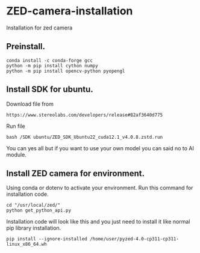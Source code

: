# ZED-camera-installation
Installation for zed camera

## Preinstall.

```
conda install -c conda-forge gcc
python -m pip install cython numpy
python -m pip install opencv-python pyopengl
```

## Install SDK for ubuntu.

Download file from

```
https://www.stereolabs.com/developers/release#82af3640d775
```

Run file
```
bash /SDK ubuntu/ZED_SDK_Ubuntu22_cuda12.1_v4.0.8.zstd.run
```

You can yes all but if you want to use your own model you can said no to AI module.

## Install ZED camera for environment.

Using conda or dotenv to activate your environment. Run this command for installation code.

```
cd "/usr/local/zed/"
python get_python_api.py
```

Installation code will look like this and you just need to install it like normal pip library installation.

```
pip install --ignore-installed /home/user/pyzed-4.0-cp311-cp311-linux_x86_64.wh
```

